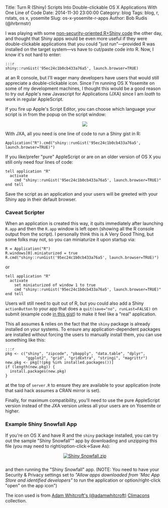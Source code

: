 Title: Turn R (Shiny) Scripts Into Double-clickable OS X Applications With One Line of Code
Date: 2014-11-30 23:00:00
Category: blog
Tags: blog, r, rstats, os x, yosemite
Slug: os-x-yosemite-r-apps
Author: Bob Rudis (@hrbrmstr)

I was playing with some [non-security-oriented R+Shiny code](http://rud.is/b/2014/11/26/visualizing-historical-most-likely-first-snowfall-dates-for-u-s-regions/) the other day, and thought that Shiny apps would be even more useful if they were double-clickable applications that you could "just run"&mdash;provided R was installed on the target system&mdash;vs have to cut/paste code into R. Now, I know it's not hard to enter:

    :::r
    shiny::runGist('95ec24c1b0cb433a76a5', launch.browser=TRUE)
    
at an R console, but I'll wager many developers have users that would still appreciate a double-clickable icon. Since I'm running OS X Yosemite on some of my development machines, I thought this would be a good reason to try out Apple's new Javascript for Applications (JXA) since I am _loath_ to work in regular AppleScript.

If you fire up Apple's Script Editor, you can choose which language your script is in from the popup on the script window:

<center><img src="http://dds.ec/blog/images/2014/11/scripteditor.png"/></center>

With JXA, all you need is one line of code to run a Shiny gist in R:

    Application("R").cmd("shiny::runGist('95ec24c1b0cb433a76a5', launch.browser=TRUE)")
    
If you like/prefer "pure" AppleScript or are on an older version of OS X you still only need four lines of code:

    tell application "R"
      activate
    	cmd "shiny::runGist('95ec24c1b0cb433a76a5', launch.browser=TRUE)"
    end tell

Save the script as an application and your users will be greeted with your Shiny app in their default browser. 

### Caveat Scripter

When an application is created this way, it quits immediately after launching `R.app` and then the `R.app` window is left open (showing all the R console output from the script). I personally think this is A Very Good Thing, but some folks may not, so you can miniaturize it upon startup via:

    R = Application("R")
    R.windows[0].miniaturized = true
    R.cmd("shiny::runGist('95ec24c1b0cb433a76a5', launch.browser=TRUE)")

or

    tell application "R"
      activate
    	set miniaturized of window 1 to true
    	cmd "shiny::runGist('95ec24c1b0cb433a76a5', launch.browser=TRUE)"
    end tell

Users will still need to quit out of R, but you could also add a Shiny `actionButton` to your app that does a `quit(save="no", runLast=FALSE)` on submit (example code [in this gist](https://gist.github.com/hrbrmstr/95ec24c1b0cb433a76a5)) to make it feel like a "real" application.

This all assumes & relies on the fact that the `shiny` package is already installed on your systems. To ensure any application-dependent packages are installed without forcing the users to manually install them, you can use something like this:

    :::r
    pkg <- c("shiny", "zipcode", "pbapply", "data.table", "dplyr", 
             "ggplot2", "grid", "gridExtra", "stringi", "magrittr")
    new.pkg <- pkg[!(pkg %in% installed.packages())]
    if (length(new.pkg)) {
      install.packages(new.pkg)
    }

at the top of `server.R` to ensure they are available to your application (note that said hack assumes a CRAN mirror is set).

Finally, for maximum compatibility, you'll need to use the pure AppleScript version instead of the JXA version unless all your users are on Yosemite or higher.

### Example Shiny Snowfall App

If you're on OS X and have R and the `shiny` package installed, you can try out the sample "Shiny Snowfall"" app by downloading and unzipping this file (you may need to right/option-click->Save As):

<center><a href="http://dds.ec/blog/extra/Shiny Snowfall.zip"><img style="padding-bottom:12px" src="http://dds.ec/blog/images/2014/11/snowicon.png" alt="Shiny Snowfall.zip"/></a></center>

and then running the "Shiny Snowfall" app. (NOTE: You need to have your Security & Privacy settings set to _"Allow apps downloaded from 'Mac App Store and identified developers"_ to run the application or option/right-click "open" on the app icon")

The icon used is from <a href="http://twitter.com/adamwhitcroft">Adam Whitcroft's (@adamwhitcroft)</a> [Climacons](http://adamwhitcroft.com/climacons/) collection.



